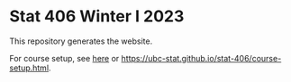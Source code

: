 # Stat 406 Winter I 2023

This repository generates the website.

For course setup, see [here](course-setup.qmd) or <https://ubc-stat.github.io/stat-406/course-setup.html>.
